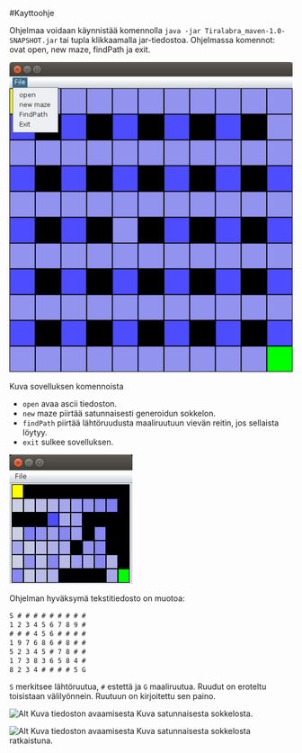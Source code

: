 #Kayttoohje

Ohjelmaa voidaan käynnistää komennolla ```java -jar Tiralabra_maven-1.0-SNAPSHOT.jar``` tai tupla klikkaamalla jar-tiedostoa. Ohjelmassa komennot: ovat open, new maze, findPath ja exit.

![Alt Kuva sovelluksen komennoista](gui1.png)

Kuva sovelluksen komennoista

 - ```open``` avaa ascii tiedoston.
 - ```new``` maze piirtää satunnaisesti generoidun sokkelon.
 - ```findPath``` piirtää lähtöruudusta maaliruutuun vievän reitin, jos sellaista löytyy.
 - ```exit``` sulkee sovelluksen.

![Alt Kuva tiedoston sokkelosta](gui6.png)

Ohjelman hyväksymä tekstitiedosto on muotoa:

```
S # # # # # # # # #
1 2 3 4 5 6 7 8 9 #
# # # 4 5 6 # # # #
1 9 7 6 8 6 # 8 # #
5 2 3 4 5 # 7 8 # #
1 7 3 8 3 6 5 8 4 #
8 2 3 4 # # # # 5 G

```

```S``` merkitsee lähtöruutua, ```#``` estettä ja ```G``` maaliruutua.
Ruudut on eroteltu toisistaan välilyönnein. Ruutuun on kirjoitettu sen paino.

![Alt Kuva tiedoston avaamisesta](gui3.png)
Kuva satunnaisesta sokkelosta.

![Alt Kuva tiedoston avaamisesta](gui4.png)
Kuva satunnaisesta sokkelosta ratkaistuna.

